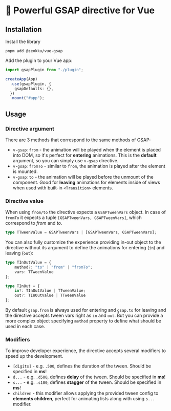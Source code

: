 # 🦸 Powerful GSAP directive for Vue

## Installation

Install the library

```shell
pnpm add @zeokku/vue-gsap
```

Add the plugin to your Vue app:

```ts
import gsapPlugin from "./plugin";

createApp(App)
  .use(gsapPlugin, {
    gsapDefaults: {},
  })
  .mount("#app");
```

## Usage

### Directive argument

There are 3 methods that correspond to the same methods of GSAP:

* `v-gsap:from` - the animation will be played when the element is placed into DOM, so it's perfect for **entering** animations.
    This is the **default** argument, so you can simply use `v-gsap` directive.
* `v-gsap:fromTo` - similar to `from`, the animation is played after the element is mounted.
* `v-gsap:to` - the animation will be played before the unmount of the component. Good for **leaving** animations for elements inside of views when used with built-in `<Transition>` elements.

### Directive value

When using `from/to` the directive expects a `GSAPTweenVars` object. In case of `fromTo` it expects a tuple `[GSAPTweenVars, GSAPTweenVars]`, which correspond to _from_ and _to_.

```ts
type TTweenValue = GSAPTweenVars | [GSAPTweenVars, GSAPTweenVars];
```

You can also fully customize the experience providing in-out object to the directive without its argument to define the animations for entering (`in`) and leaving (`out`):

```ts
type TInOutValue = { 
    method?: "to" | "from" | "fromTo"; 
    vars: TTweenValue 
};

type TInOut = { 
    in?: TInOutValue | TTweenValue; 
    out?: TInOutValue | TTweenValue 
};
```

By default `gsap.from` is always used for entering and `gsap.to` for leaving and the directive accepts tween vars right as `in` and `out`. But you can provide a more complex object specifying `method` property to define what should be used in each case.

### Modifiers

To improve developer experience, the directive accepts several modifiers to speed up the development.

* `[digits]` - e.g. `.500`, defines the duration of the tween. Should be specified in **ms**!
* `d...` - e.g. `.d500`, defines **delay** of the tween. Should be specified in **ms**!
* `s...` - e.g. `.s100`, defines **stagger** of the tween. Should be specified in **ms**!
* `children` - this modifier allows applying the provided tween config to **elements children**, perfect for animating lists along with using `s...` modifier.